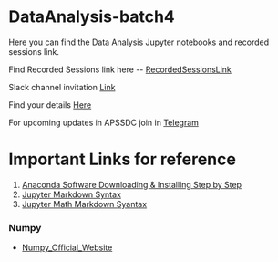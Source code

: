 # DataAnalysis-batch4
Here you can find the Data Analysis Jupyter notebooks and recorded sessions link.



Find Recorded Sessions link here -- <a href="https://drive.google.com/drive/folders/12MLL93kY7wwr8NAo6bjFy2xLK-MbBo9s?usp=sharing">RecordedSessionsLink</a>

Slack channel invitation [Link](https://join.slack.com/t/dataanalysispython/shared_invite/zt-h2yy5ldf-e7qb0yHWIy7309vHiNWhGQ)

Find your details [Here](https://docs.google.com/spreadsheets/d/1CcNRV-IMqncJ4BysKR42D7aueoDltY5c-OJJMev7pi0/edit?usp=sharing)

For upcoming updates in APSSDC join in [Telegram](t.me/apssdcupdates)

# Important Links for reference

1. [Anaconda Software Downloading & Installing Step by Step](https://medium.com/@anilkumarteegala/getting-started-with-anaconda-and-jupyter-notebook-on-windows-68e68a2a3bbb)
2. [Jupyter Markdown Syntax](https://www.markdownguide.org/cheat-sheet/)
3. [Jupyter Math Markdown Syantax](https://www.math.ubc.ca/~pwalls/math-python/jupyter/latex/)
### Numpy
* [Numpy_Official_Website](http://numpy.org/)

